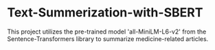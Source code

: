 # Text-Summerization-with-SBERT
This project utilizes the pre-trained model 'all-MiniLM-L6-v2' from the Sentence-Transformers library to summarize medicine-related articles.
